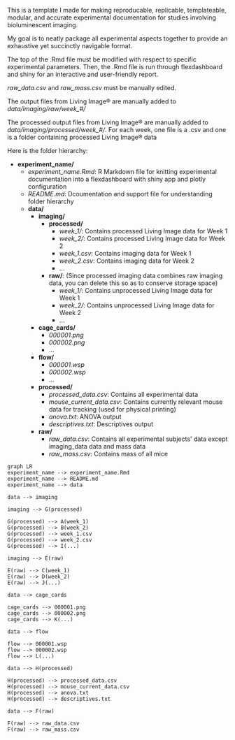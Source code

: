 This is a template I made for making reproducable, replicable, templateable, modular, and accurate experimental documentation for studies involving bioluminescent imaging.

My goal is to neatly package all experimental aspects together to provide an exhaustive yet succinctly navigable format.

The top of the .Rmd file must be modified with respect to specific experimental parameters. Then, the .Rmd file is run through flexdashboard and shiny for an interactive and user-friendly report.

*raw_data.csv* and *raw_mass.csv* must be manually edited.

The output files from Living Image® are manually added to *data/imaging/raw/week_#/*

The processed output files from Living Image® are manually added to *data/imaging/processed/week_#/*. For each week, one file is a .csv and one is a folder containing processed Living Image® data

Here is the folder hierarchy:

- **experiment_name/**
  - *experiment_name.Rmd*: R Markdown file for knitting experimental documentation into a flexdashboard with shiny app and plotly configuration
  - *README.md*: Dcoumentation and support file for understanding folder hierarchy
  - **data/**
    - **imaging/**
      - **processed/**
        - *week_1/*: Contains processed Living Image data for Week 1
        - *week_2/*: Contains processed Living Image data for Week 2
        - *week_1.csv*: Contains imaging data for Week 1
        - *week_2.csv*: Contains imaging data for Week 2
        - ...
      - **raw/**: (Since processed imaging data combines raw imaging data, you can delete this so as to conserve storage space)
        - *week_1/*: Contains unprocessed Living Image data for Week 1
        - *week_2/*: Contains unprocessed Living Image data for Week 2
        - ...
    - **cage_cards/**
      - *000001.png*
      - *000002.png*
      - ...
    - **flow/**
      - *000001.wsp*
      - *000002.wsp*
      - ...
    - **processed/**
      - *processed_data.csv*: Contains all experimental data
      - *mouse_current_data.csv*: Contains currently relevant mouse data for tracking (used for physical printing)
      - *anova.txt*: ANOVA output
      - *descriptives.txt*: Descriptives output
    - **raw/**
      - *raw_data.csv*: Contains all experimental subjects' data except imaging_data data and mass data
      - *raw_mass.csv*: Contains mass of all mice
     

```mermaid
graph LR
experiment_name --> experiment_name.Rmd
experiment_name --> README.md
experiment_name --> data

data --> imaging

imaging --> G(processed)

G(processed) --> A(week_1)
G(processed) --> B(week_2)
G(processed) --> week_1.csv
G(processed) --> week_2.csv
G(processed) --> I(...)

imaging --> E(raw)

E(raw) --> C(week_1)
E(raw) --> D(week_2)
E(raw) --> J(...)

data --> cage_cards

cage_cards --> 000001.png
cage_cards --> 000002.png
cage_cards --> K(...)

data --> flow

flow --> 000001.wsp
flow --> 000002.wsp
flow --> L(...)

data --> H(processed)

H(processed) --> processed_data.csv
H(processed) --> mouse_current_data.csv
H(processed) --> anova.txt
H(processed) --> descriptives.txt

data --> F(raw)

F(raw) --> raw_data.csv
F(raw) --> raw_mass.csv
```
